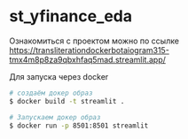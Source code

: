 # st_yfinance_eda

Ознакомиться с проектом можно по ссылке https://transliterationdockerbotaiogram315-tmx4m8p8za9qbxhfaq5mad.streamlit.app/

Для запуска через docker

```bash
# создаём докер образ
$ docker build -t streamlit .

# Запускаем докер образ
$ docker run -p 8501:8501 streamlit
```
